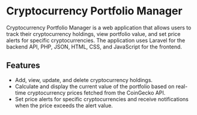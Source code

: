 # Cryptocurrency Portfolio Manager


Cryptocurrency Portfolio Manager is a web application that allows users to track their cryptocurrency holdings, view portfolio value, and set price alerts for specific cryptocurrencies. The application uses Laravel for the backend API, PHP, JSON, HTML, CSS, and JavaScript for the frontend.

## Features

- Add, view, update, and delete cryptocurrency holdings.
- Calculate and display the current value of the portfolio based on real-time cryptocurrency prices fetched from the CoinGecko API.
- Set price alerts for specific cryptocurrencies and receive notifications when the price exceeds the alert value.
